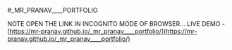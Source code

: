#_MR_PRANAV____PORTFOLIO

NOTE OPEN THE LINK IN INCOGNITO MODE OF BROWSER...
LIVE DEMO - 
[https://mr-pranav.github.io/_mr_pranav____portfolio/](https://mr-pranav.github.io/_mr_pranav____portfolio/)
